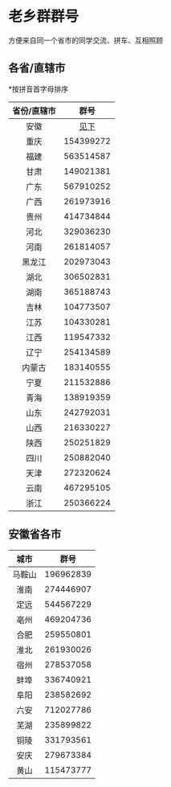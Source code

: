 # 老乡群群号

方便来自同一个省市的同学交流、拼车、互相照顾

## 各省/直辖市

*按拼音首字母排序

| 省份/直辖市 |        群号         |
| :---------: | :-----------------: |
|    安徽     | [见下](#安徽省各市) |
|    重庆     |      154399272      |
|    福建     |      563514587      |
|    甘肃     |      149021381      |
|    广东     |      567910252      |
|    广西     |      261973916      |
|    贵州     |      414734844      |
|    河北     |      329036230      |
|    河南     |      261814057      |
|   黑龙江    |      202973043      |
|    湖北     |      306502831      |
|    湖南     |      365188743      |
|    吉林     |      104773507      |
|    江苏     |      104330281      |
|    江西     |      119547332      |
|    辽宁     |      254134589      |
|   内蒙古    |      183140555      |
|    宁夏     |      211532886      |
|    青海     |      138919359      |
|    山东     |      242792031      |
|    山西     |      216330227      |
|    陕西     |      250251829      |
|    四川     |      250882040      |
|    天津     |      272320624      |
|    云南     |      467295105      |
|    浙江     |      250366224      |

## 安徽省各市

|  城市  | 群号      |
| :----: | --------- |
| 马鞍山 | 196962839 |
|  淮南  | 274446907 |
|  定远  | 544567229 |
|  亳州  | 469204736 |
|  合肥  | 259550801 |
|  淮北  | 261930026 |
|  宿州  | 278537058 |
|  蚌埠  | 336740921 |
|  阜阳  | 238582692 |
|  六安  | 712027786 |
|  芜湖  | 235899822 |
|  铜陵  | 331793561 |
|  安庆  | 279673384 |
|  黄山  | 115473777 |
